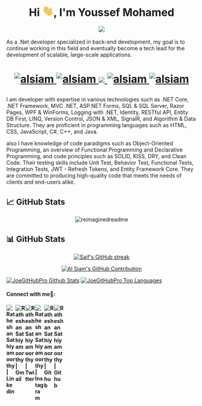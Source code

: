 <h1 align="center">Hi <img src="https://raw.githubusercontent.com/ABSphreak/ABSphreak/master/gifs/Hi.gif" width="30px">, I'm Youssef Mohamed</h1>

<p align="center">
  <a href="https://github.com/Ratheshan03/readme-typing-svg"><img src="https://readme-typing-svg.herokuapp.com?lines=Computer+Science+Undergraduate;Back-end+Software+Developer&center=true&width=500&height=50"></a>
</p>

As a .Net developer specialized in back-end development, my goal is to continue working in this field and eventually become a tech lead for the development of scalable, large-scale applications.

<h1>
<p align="center">
 <a href="https://joegithubpro.github.io/Profile/" target="blank">
  <img src="https://img.shields.io/badge/Website-DC143C?style=for-the-badge&logo=medium&logoColor=white" alt="alsiam" />
 </a>
 <a href="https://www.linkedin.com/in/youssef-mohamed-71a368217" target="_blank">
  <img src="https://img.shields.io/badge/LinkedIn-0077B5?style=for-the-badge&logo=linkedin&logoColor=white" alt="alsiam"/>
 </a>

 <a href="https://twitter.com/Y_mohamed_Ali?t=uW04TUW-iDrdq0u9GFRm9g&s=09" target="_blank">
  <img src="https://img.shields.io/badge/Twitter-1DA1F2?style=for-the-badge&logo=twitter&logoColor=white" />
 </a>
 <a href="https://www.instagram.com/youssef_mohamed.net.eg?r=nametag" target="_blank">
  <img src="https://img.shields.io/badge/Instagram-fe4164?style=for-the-badge&logo=instagram&logoColor=white" alt="alsiam" />
 </a> 
 <a href="https://www.facebook.com/profile.php?id=100004471519479" target="_blank">
  <img src="https://img.shields.io/badge/Facebook-20BEFF?&style=for-the-badge&logo=facebook&logoColor=white" alt="alsiam"  />
  </a> 
</p>
</h1>

I am developer with expertise in various technologies such as .NET Core, .NET Framework, MVC .NET, ASP.NET Forms, SQL & SQL Server, Razor Pages, WPF & WinForms, Logging with .NET, Identity, RESTful API, Entity DB First, LINQ, Version Control, JSON & XML, SignalR, and Algorithm & Data Structure. They are proficient in programming languages such as HTML, CSS, JavaScript, C#, C++, and Java.

also I have knowledge of code paradigms such as Object-Oriented Programming, an overview of Functional Programming and Declarative Programming, and code principles such as SOLID, KISS, DRY, and Clean Code. Their testing skills include Unit Test, Behavior Test, Functional Tests, Integration Tests, JWT - Refresh Tokens, and Entity Framework Core. They are committed to producing high-quality code that meets the needs of clients and end-users alike.

## 📈 GitHub Stats
<div align="center">
<img src="https://myreadme.vercel.app/api/embed/JoeGitHubPro?panels=userstatistics,toprepositories,toplanguages,commitgraph" alt="reimaginedreadme" />
</div> 

## 📊 GitHub Stats
<p align="center">
  <a href="https://github.com/alsiam">
    <img src="https://github-readme-streak-stats.herokuapp.com/?user=JoeGitHubPro&theme=radical&border=7F3FBF&background=0D1117" alt="Saif's GitHub streak"/>
  </a>
</p>

<p align="center">
  <a href="https://github.com/alsiam">
    <img src="https://github-profile-summary-cards.vercel.app/api/cards/profile-details?username=JoeGitHubPro&theme=radical" alt="Al Siam's GitHub Contribution"/>
  </a>
</p>

<a> 
    <a href="https://github.com/JoeGitHubPro"><img alt="JoeGitHubPro Github Stats" src="https://denvercoder1-github-readme-stats.vercel.app/api?username=JoeGitHubPro&show_icons=true&count_private=true&theme=react&border_color=7F3FBF&bg_color=0D1117&title_color=F85D7F&icon_color=F8D866" height="192px" width="49.5%"/></a>
  <a href="https://github.com/JoeGitHubPro"><img alt="JoeGitHubPro Top Languages" src="https://denvercoder1-github-readme-stats.vercel.app/api/top-langs/?username=JoeGitHubPro&langs_count=8&layout=compact&theme=react&border_color=7F3FBF&bg_color=0D1117&title_color=F85D7F&icon_color=F8D866" height="192px" width="49.5%"/></a>
  <br/>
</a>



<h4> Connect with me🤝: <h4>
  </hr>
  <a href="https://www.linkedin.com/in/youssef-mohamed-71a368217">
   <img align="left" alt=" Ratheshan Sathiyamoorthy | Linkedin" width="24px" src="https://www.vectorlogo.zone/logos/linkedin/linkedin-icon.svg" />
  </a>
  <a href="youssef.mohamed.net.eg@gmail.com">
    <img align="left" alt="Ratheshan Sathiyamoorthy | Gmail" width="26px" src="https://www.vectorlogo.zone/logos/gmail/gmail-icon.svg" />
  </a>
  <a href="https://twitter.com/Y_mohamed_Ali?t=uW04TUW-iDrdq0u9GFRm9g&s=09">
    <img align="left" alt="Ratheshan Sathiyamoorthy| Twitter" width="26px" src="https://www.vectorlogo.zone/logos/twitter/twitter-official.svg" />
  </a>
  <a href="https://www.instagram.com/youssef_mohamed.net.eg?r=nametag">
    <img align="left" alt="Ratheshan Sathiyamoorthy | Instagram" width="24px" src="https://www.vectorlogo.zone/logos/instagram/instagram-icon.svg" />
  </a>
   <a href="https://www.facebook.com/profile.php?id=100004471519479">
    <img align="left" alt="Ratheshan Sathiyamoorthy| Github" width="26px" src="https://www.vectorlogo.zone/logos/facebook/facebook-tile.svg" />
  </a>
   <a href="https://github.com/JoeGitHubPro">
    <img align="left" alt="Ratheshan Sathiyamoorthy| Github" width="26px" src="https://www.vectorlogo.zone/logos/github/github-tile.svg" />
  </a>
  <br>
